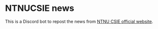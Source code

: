 # NTNUCSIE news
This is a Discord bot to repost the news from [NTNU CSIE official website](https://www.csie.ntnu.edu.tw/index.php/news/).  
